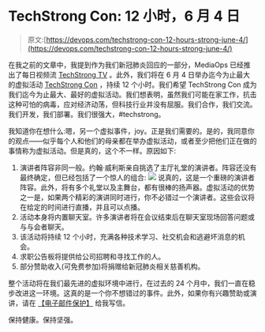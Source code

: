 # TechStrong Con: 12 小时，6 月 4 日

> 原文:[https://devops.com/techstrong-con-12-hours-strong-june-4/](https://devops.com/techstrong-con-12-hours-strong-june-4/)

在我之前的文章中，我提到作为我们新冠肺炎回应的一部分，MediaOps 已经推出了每日视频流 [TechStrong TV](http://techstrong.tv) 。此外，我们将在 6 月 4 日举办迄今为止最大的虚拟活动 [TechStrong Con](http://techstrongcon.com) ，持续 12 个小时。我们希望 TechStrong Con 成为我们迄今为止最大、最好的虚拟活动。我们想表明，虽然我们可能在家工作，抗击这种可怕的病毒，应对经济动荡，但科技行业并没有屈服。我们合作，我们交流。我们开发，我们部署。我们很强大，#techstrong。

我知道你在想什么:嗯，另一个虚拟事件，joy。正是我们需要的。是的，我同意你的观点——似乎每个人和他们的母亲都在举办虚拟活动，或者至少把他们正在做的事情称为虚拟活动。但是真的，这个不一样。原因如下:

1.  演讲者阵容非同一般。约翰·威利斯亲自挑选了主厅礼堂的演讲者。阵容还没有最终确定，但已经包括了一个惊人的组合: [![](../Images/e8b99ba3547c0f5e7c120d66afbaac45.png)](https://devops.com/wp-content/uploads/2020/04/techstrongconspeakers.png) 说真的，这是一个重磅的演讲者阵容。此外，将有多个礼堂以及主舞台，都有很棒的扬声器。虚拟活动的优势之一是，如果两个精彩的演讲同时进行，你不必错过一个演讲者。这些会议将在给定的时间进行直播，并且可以点播。
2.  活动本身将内置聊天室。许多演讲者将在会议结束后在聊天室现场回答问题或与与会者聊天。
3.  该活动将持续 12 个小时，充满各种技术学习、社交机会和逃避坏消息的机会。
4.  求职公告板将提供给公司招聘和寻找工作的人。
5.  部分赞助收入(可免费参加)将捐赠给新冠肺炎相关慈善机构。

整个活动将在我们最先进的虚拟环境中进行，在过去的 24 个月中，我们一直在稳步改进这一环境。这真的是一个你不想错过的事件。此外，如果你有兴趣赞助或演讲，请在 [【电子邮件保护】](/cdn-cgi/l/email-protection#b6d3d2dfc2d9c4f6d2d3c0d9c6c598d5d9db) 给我写信。

保持健康。保持坚强。
